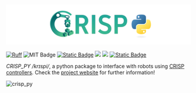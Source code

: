 
<img src="media/crisp_py_logo.webp" alt="CRISP PY Logo" />

[![Ruff](https://img.shields.io/endpoint?url=https://raw.githubusercontent.com/astral-sh/ruff/main/assets/badge/v2.json)](https://github.com/astral-sh/ruff)
![MIT Badge](https://img.shields.io/badge/MIT-License-blue?style=flat)
<a href="https://utiasDSL.github.io/crisp_controllers/"><img alt="Static Badge" src="https://img.shields.io/badge/docs-passing-blue?style=flat&link=https%3A%2F%2FutiasDSL.github.io%2Fcrisp_controllers%2F"></a>
<a href="https://github.com/utiasDSL/crisp_py/actions/workflows/ruff_ci.yml"><img src="https://github.com/utiasDSL/crisp_py/actions/workflows/ruff_ci.yml/badge.svg"/></a>
<a href="https://github.com/utiasDSL/crisp_py/actions/workflows/pixi_ci.yml"><img src="https://github.com/utiasDSL/crisp_py/actions/workflows/pixi_ci.yml/badge.svg"/></a>
<a href="https://utiasDSL.github.io/crisp_controllers#citing"><img alt="Static Badge" src="https://img.shields.io/badge/arxiv-cite-b31b1b?style=flat"></a>

*CRISP_PY /krɪspi/*, a python package to interface with robots using [CRISP controllers](https://github.com/utiasDSL/crisp_controllers). Check the [project website](https://utiasdsl.github.io/crisp_controllers/) for further information!

![crisp_py](https://github.com/user-attachments/assets/e4cbf5fd-6ba7-4d7c-917a-bbb78d79ab10)
